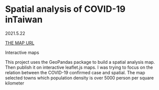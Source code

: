 # Spatial analysis of COVID-19 inTaiwan
2021.5.22 

[THE MAP URL](https://DechainJheng.github.io/Spatial-analysis-of-COVID-19-in-Taiwan-2021.5/Covid19_TW_20210522.html)




Interactive maps

This project uses the GeoPandas package to build a spatial analysis map. Then publish it on interactive leaflet.js maps. I was trying to focus on the relation between the COVID-19 confirmed case and spatial. The map selected towns which population density is over 5000 person per square kilometer
